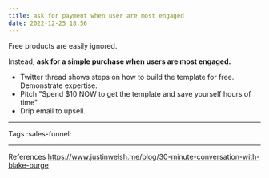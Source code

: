 ```yaml
---
title: ask for payment when user are most engaged
date: 2022-12-25 18:56
---
```


Free products are easily ignored.

Instead, **ask for a simple purchase when users are most engaged.**
- Twitter thread shows steps on how to build the template for free. Demonstrate expertise.
- Pitch "Spend $10 NOW to get the template and save yourself hours of time"
- Drip email to upsell.

----
Tags
:sales-funnel:

---
References
https://www.justinwelsh.me/blog/30-minute-conversation-with-blake-burge
